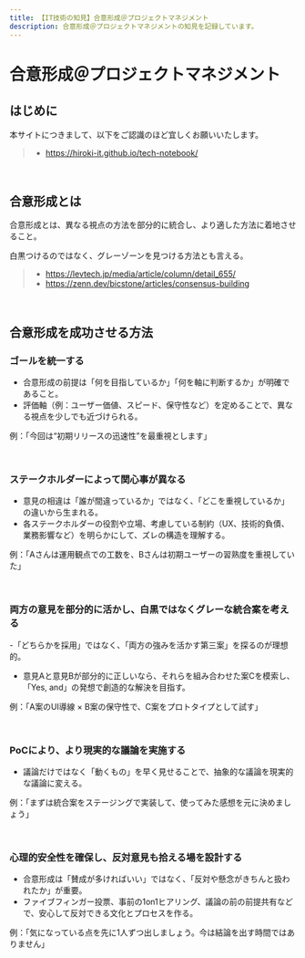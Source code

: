 ```yaml
---
title: 【IT技術の知見】合意形成＠プロジェクトマネジメント
description: 合意形成＠プロジェクトマネジメントの知見を記録しています。
---
```


# 合意形成＠プロジェクトマネジメント

## はじめに

本サイトにつきまして、以下をご認識のほど宜しくお願いいたします。

> - https://hiroki-it.github.io/tech-notebook/

<br>

## 合意形成とは

合意形成とは、異なる視点の方法を部分的に統合し、より適した方法に着地させること。

白黒つけるのではなく、グレーゾーンを見つける方法とも言える。

> - https://levtech.jp/media/article/column/detail_655/
> - https://zenn.dev/bicstone/articles/consensus-building

<br>

## 合意形成を成功させる方法

### ゴールを統一する

- 合意形成の前提は「何を目指しているか」「何を軸に判断するか」が明確であること。
- 評価軸（例：ユーザー価値、スピード、保守性など）を定めることで、異なる視点を少しでも近づけられる。

例：「今回は“初期リリースの迅速性”を最重視とします」

<br>

### ステークホルダーによって関心事が異なる

- 意見の相違は「誰が間違っているか」ではなく、「どこを重視しているか」の違いから生まれる。
- 各ステークホルダーの役割や立場、考慮している制約（UX、技術的負債、業務影響など）を明らかにして、ズレの構造を理解する。

例：「Aさんは運用観点での工数を、Bさんは初期ユーザーの習熟度を重視していた」

<br>

### 両方の意見を部分的に活かし、白黒ではなくグレーな統合案を考える

-「どちらかを採用」ではなく、「両方の強みを活かす第三案」を探るのが理想的。

- 意見Aと意見Bが部分的に正しいなら、それらを組み合わせた案Cを模索し、「Yes, and」の発想で創造的な解決を目指す。

例：「A案のUI導線 × B案の保守性で、C案をプロトタイプとして試す」

<br>

### PoCにより、より現実的な議論を実施する

- 議論だけではなく「動くもの」を早く見せることで、抽象的な議論を現実的な議論に変える。

例：「まずは統合案をステージングで実装して、使ってみた感想を元に決めましょう」

<br>

### 心理的安全性を確保し、反対意見も拾える場を設計する

- 合意形成は「賛成が多ければいい」ではなく、「反対や懸念がきちんと扱われたか」が重要。
- ファイブフィンガー投票、事前の1on1ヒアリング、議論の前の前提共有などで、安心して反対できる文化とプロセスを作る。

例：「気になっている点を先に1人ずつ出しましょう。今は結論を出す時間ではありません」

<br>
